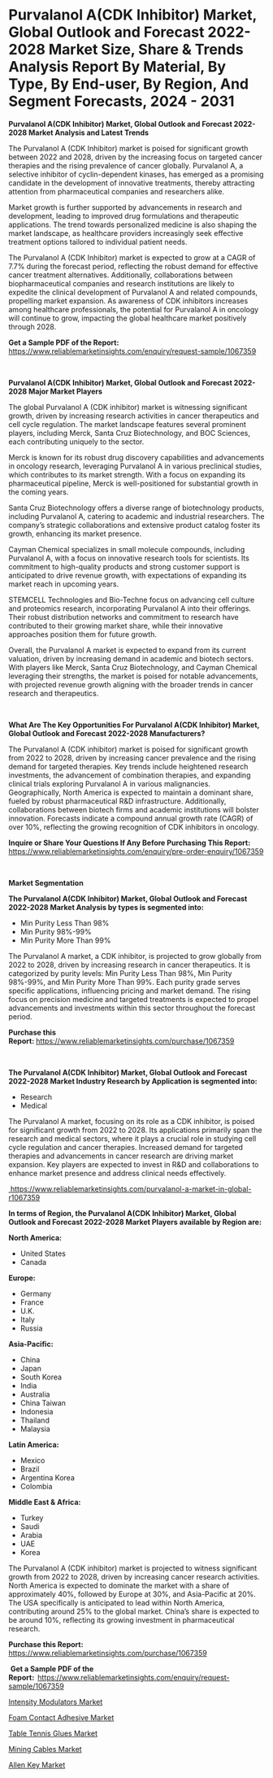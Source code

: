 <p><h1>Purvalanol A(CDK Inhibitor) Market, Global Outlook and Forecast 2022-2028 Market Size, Share & Trends Analysis Report By Material, By Type, By End-user, By Region, And Segment Forecasts, 2024 - 2031</h1></p><p><strong>Purvalanol A(CDK Inhibitor) Market, Global Outlook and Forecast 2022-2028 Market Analysis and Latest Trends</strong></p>
<p><p>The Purvalanol A (CDK Inhibitor) market is poised for significant growth between 2022 and 2028, driven by the increasing focus on targeted cancer therapies and the rising prevalence of cancer globally. Purvalanol A, a selective inhibitor of cyclin-dependent kinases, has emerged as a promising candidate in the development of innovative treatments, thereby attracting attention from pharmaceutical companies and researchers alike.</p><p>Market growth is further supported by advancements in research and development, leading to improved drug formulations and therapeutic applications. The trend towards personalized medicine is also shaping the market landscape, as healthcare providers increasingly seek effective treatment options tailored to individual patient needs.</p><p>The Purvalanol A (CDK Inhibitor) market is expected to grow at a CAGR of 7.7% during the forecast period, reflecting the robust demand for effective cancer treatment alternatives. Additionally, collaborations between biopharmaceutical companies and research institutions are likely to expedite the clinical development of Purvalanol A and related compounds, propelling market expansion. As awareness of CDK inhibitors increases among healthcare professionals, the potential for Purvalanol A in oncology will continue to grow, impacting the global healthcare market positively through 2028.</p></p>
<p><strong>Get a Sample PDF of the Report:&nbsp;</strong> <a href="https://www.reliablemarketinsights.com/enquiry/request-sample/1067359">https://www.reliablemarketinsights.com/enquiry/request-sample/1067359</a></p>
<p>&nbsp;</p>
<p><strong>Purvalanol A(CDK Inhibitor) Market, Global Outlook and Forecast 2022-2028 Major Market Players</strong></p>
<p><p>The global Purvalanol A (CDK inhibitor) market is witnessing significant growth, driven by increasing research activities in cancer therapeutics and cell cycle regulation. The market landscape features several prominent players, including Merck, Santa Cruz Biotechnology, and BOC Sciences, each contributing uniquely to the sector.</p><p>Merck is known for its robust drug discovery capabilities and advancements in oncology research, leveraging Purvalanol A in various preclinical studies, which contributes to its market strength. With a focus on expanding its pharmaceutical pipeline, Merck is well-positioned for substantial growth in the coming years.</p><p>Santa Cruz Biotechnology offers a diverse range of biotechnology products, including Purvalanol A, catering to academic and industrial researchers. The company’s strategic collaborations and extensive product catalog foster its growth, enhancing its market presence.</p><p>Cayman Chemical specializes in small molecule compounds, including Purvalanol A, with a focus on innovative research tools for scientists. Its commitment to high-quality products and strong customer support is anticipated to drive revenue growth, with expectations of expanding its market reach in upcoming years.</p><p>STEMCELL Technologies and Bio-Techne focus on advancing cell culture and proteomics research, incorporating Purvalanol A into their offerings. Their robust distribution networks and commitment to research have contributed to their growing market share, while their innovative approaches position them for future growth.</p><p>Overall, the Purvalanol A market is expected to expand from its current valuation, driven by increasing demand in academic and biotech sectors. With players like Merck, Santa Cruz Biotechnology, and Cayman Chemical leveraging their strengths, the market is poised for notable advancements, with projected revenue growth aligning with the broader trends in cancer research and therapeutics.</p></p>
<p>&nbsp;</p>
<p><strong>What Are The Key Opportunities For Purvalanol A(CDK Inhibitor) Market, Global Outlook and Forecast 2022-2028 Manufacturers?</strong></p>
<p><p>The Purvalanol A (CDK inhibitor) market is poised for significant growth from 2022 to 2028, driven by increasing cancer prevalence and the rising demand for targeted therapies. Key trends include heightened research investments, the advancement of combination therapies, and expanding clinical trials exploring Purvalanol A in various malignancies. Geographically, North America is expected to maintain a dominant share, fueled by robust pharmaceutical R&D infrastructure. Additionally, collaborations between biotech firms and academic institutions will bolster innovation. Forecasts indicate a compound annual growth rate (CAGR) of over 10%, reflecting the growing recognition of CDK inhibitors in oncology.</p></p>
<p><strong>Inquire or Share Your Questions If Any Before Purchasing This Report:</strong> <a href="https://www.reliablemarketinsights.com/enquiry/pre-order-enquiry/1067359">https://www.reliablemarketinsights.com/enquiry/pre-order-enquiry/1067359</a></p>
<p>&nbsp;</p>
<p><strong>Market Segmentation</strong></p>
<p><strong>The Purvalanol A(CDK Inhibitor) Market, Global Outlook and Forecast 2022-2028 Market Analysis by types is segmented into:</strong></p>
<p><ul><li>Min Purity Less Than 98%</li><li>Min Purity 98%-99%</li><li>Min Purity More Than 99%</li></ul></p>
<p><p>The Purvalanol A market, a CDK inhibitor, is projected to grow globally from 2022 to 2028, driven by increasing research in cancer therapeutics. It is categorized by purity levels: Min Purity Less Than 98%, Min Purity 98%-99%, and Min Purity More Than 99%. Each purity grade serves specific applications, influencing pricing and market demand. The rising focus on precision medicine and targeted treatments is expected to propel advancements and investments within this sector throughout the forecast period.</p></p>
<p><strong>Purchase this Report:&nbsp;</strong><a href="https://www.reliablemarketinsights.com/purchase/1067359">https://www.reliablemarketinsights.com/purchase/1067359</a></p>
<p>&nbsp;</p>
<p><strong>The Purvalanol A(CDK Inhibitor) Market, Global Outlook and Forecast 2022-2028 Market Industry Research by Application is segmented into:</strong></p>
<p><ul><li>Research</li><li>Medical</li></ul></p>
<p><p>The Purvalanol A market, focusing on its role as a CDK inhibitor, is poised for significant growth from 2022 to 2028. Its applications primarily span the research and medical sectors, where it plays a crucial role in studying cell cycle regulation and cancer therapies. Increased demand for targeted therapies and advancements in cancer research are driving market expansion. Key players are expected to invest in R&D and collaborations to enhance market presence and address clinical needs effectively.</p></p>
<p><a href="https://www.reliablemarketinsights.com/purvalanol-a-market-in-global-r1067359">&nbsp;https://www.reliablemarketinsights.com/purvalanol-a-market-in-global-r1067359</a></p>
<p><strong>In terms of Region, the Purvalanol A(CDK Inhibitor) Market, Global Outlook and Forecast 2022-2028 Market Players available by Region are:</strong></p>
<p>
    <p> <strong> North America: </strong>
        <ul>
            <li>United States</li>
            <li>Canada</li>
        </ul>
        </p> 
    <p> <strong> Europe: </strong>
        <ul>
            <li>Germany</li>
            <li>France</li>
            <li>U.K.</li>
            <li>Italy</li>
            <li>Russia</li>
        </ul>
        </p> 
    <p> <strong> Asia-Pacific: </strong>
        <ul>
            <li>China</li>
            <li>Japan</li>
            <li>South Korea</li>
            <li>India</li>
            <li>Australia</li>
            <li>China Taiwan</li>
            <li>Indonesia</li>
            <li>Thailand</li>
            <li>Malaysia</li>
        </ul>
        </p> 
    <p> <strong> Latin America: </strong>
        <ul>
            <li>Mexico</li>
            <li>Brazil</li>
            <li>Argentina Korea</li>
            <li>Colombia</li>
        </ul>
        </p> 
    <p> <strong> Middle East & Africa: </strong>
        <ul>
            <li>Turkey</li>
            <li>Saudi</li>
            <li>Arabia</li>
            <li>UAE</li>
            <li>Korea</li>
        </ul>
    </p>
    </p>
<p><p>The Purvalanol A (CDK inhibitor) market is projected to witness significant growth from 2022 to 2028, driven by increasing cancer research activities. North America is expected to dominate the market with a share of approximately 40%, followed by Europe at 30%, and Asia-Pacific at 20%. The USA specifically is anticipated to lead within North America, contributing around 25% to the global market. China’s share is expected to be around 10%, reflecting its growing investment in pharmaceutical research.</p></p>
<p><strong>Purchase this Report: </strong><a href="https://www.reliablemarketinsights.com/purchase/1067359">https://www.reliablemarketinsights.com/purchase/1067359</a></p>
<p>&nbsp;<strong>Get a Sample PDF of the Report:&nbsp;&nbsp;</strong><a href="https://www.reliablemarketinsights.com/enquiry/request-sample/1067359">https://www.reliablemarketinsights.com/enquiry/request-sample/1067359</a></p>
<p><strong></strong></p>
<p><p><a href="https://www.linkedin.com/pulse/how-regions-adapting-intensity-modulators-market-global-trends-bzu5f?trackingId=wEELC6TwSFyMcKGcLcXA0g%3D%3D">Intensity Modulators Market</a></p><p><a href="https://issuu.com/reportprime-2/docs/foam-contact-adhesive-market-size-2_7edf40ff836dfc">Foam Contact Adhesive Market</a></p><p><a href="https://issuu.com/reportprime-2/docs/table-tennis-glues-market-size-2030_b8e3b9a2f12849">Table Tennis Glues Market</a></p><p><a href="https://medium.com/@caroline.hamilton5656/the-mining-cables-market-has-experienced-impressive-growth-in-recent-years-expanding-its-market-1a1a3c5403e6">Mining Cables Market</a></p><p><a href="https://medium.com/@gladismudget42e/the-market-for-allen-key-market-is-examined-in-this-report-along-with-the-factors-that-are-d122791ff0b5">Allen Key Market</a></p></p>